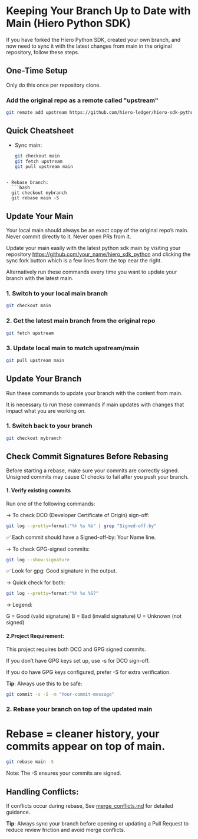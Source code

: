 # Keeping Your Branch Up to Date with Main (Hiero Python SDK)

If you have forked the Hiero Python SDK, created your own branch, and now need to sync it with the latest changes from main in the original repository, follow these steps.

## One-Time Setup

Only do this once per repository clone.

### Add the original repo as a remote called "upstream"
```bash
git remote add upstream https://github.com/hiero-ledger/hiero-sdk-python.git
```

## Quick Cheatsheet
- Sync main:  
  ```bash
  git checkout main
  git fetch upstream
  git pull upstream main
```

- Rebase branch:
  ```bash
  git checkout mybranch
  git rebase main -S
```


## Update Your Main

Your local main should always be an exact copy of the original repo’s main.
Never commit directly to it. Never open PRs from it.

Update your main easily with the latest python sdk main by visiting your repository https://github.com/your_name/hiero_sdk_python and clicking the sync fork button which is a few lines from the top near the right.

Alternatively run these commands every time you want to update your branch with the latest main.

### 1. Switch to your local main branch
```bash
git checkout main
```

### 2. Get the latest main branch from the original repo
```bash
git fetch upstream
```

### 3. Update local main to match upstream/main
```bash
git pull upstream main
```

## Update Your Branch

Run these commands to update your branch with the content from main.

It is necessary to run these commands if main updates with changes that impact what you are working on. 

### 1. Switch back to your branch
```bash
git checkout mybranch
```
## Check Commit Signatures Before Rebasing

Before starting a rebase, make sure your commits are correctly signed. Unsigned commits may cause CI checks to fail after you push your branch.

#### 1. Verify existing commits

Run one of the following commands:

-> To check DCO (Developer Certificate of Origin) sign-off:
```bash
git log --pretty=format:"%h %s %b" | grep "Signed-off-by"
```

✅ Each commit should have a Signed-off-by: Your Name <email> line.

-> To check GPG-signed commits:
```bash
git log --show-signature
```

✅ Look for gpg: Good signature in the output.

-> Quick check for both:
```bash
git log --pretty=format:"%h %s %G?"
```

-> Legend:

G = Good (valid signature)
B = Bad (invalid signature)
U = Unknown (not signed)

#### 2.Project Requirement:
This project requires both DCO and GPG signed commits.

If you don’t have GPG keys set up, use -s for DCO sign-off.

If you do have GPG keys configured, prefer -S for extra verification.

**Tip**: Always use this to be safe:
```bash
git commit -s -S -m "Your-commit-message"
```

### 2. Rebase your branch on top of the updated main
# Rebase = cleaner history, your commits appear on top of main.

```bash
git rebase main -S
```

Note: The -S ensures your commits are signed.

## Handling Conflicts:
If conflicts occur during rebase, See [merge_conflicts.md](merge_conflicts.md) for detailed guidance.


**Tip**: Always sync your branch before opening or updating a Pull Request to reduce review friction and avoid merge conflicts.